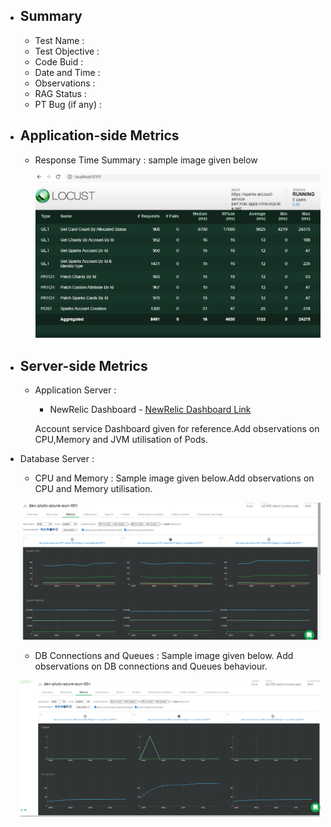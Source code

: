 - ## Summary
    - Test Name :
    - Test Objective :
    - Code Buid :
    - Date and Time :
    - Observations :
    - RAG Status :
    - PT Bug (if any) : 
 - ## Application-side Metrics
   - Response Time Summary :   sample image given below
     
       ![Response Time - Summary](./Images/ResponseTime_Summary_TestName_BuildName_DataeandTime.PNG) 
       
  - ## Server-side Metrics 

    - Application Server  :
       - NewRelic Dashboard - [NewRelic Dashboard Link](https://one.nr/0znQxNe4dRV) 
       
        Account service Dashboard given for reference.Add observations on CPU,Memory and JVM utilisation of Pods.
 
   - Database Server :
     - CPU and Memory : Sample image given below.Add observations on CPU and Memory utilisation.
      
      ![Mongo DB CPU and Memory - Sample Image](./Images/MongoDB_Perf_TestName_BuildNo_CPUandMemory_DateandTime.png)
      
     - DB Connections and Queues : Sample image given below. Add observations on DB connections and Queues behaviour. 
     
      ![Mongo DB Connections and Queues - Sample Image](./Images/MongoDB_Perf_TestName_BuildNo_QueuesandConnections_DateandTime.png)
      
   
